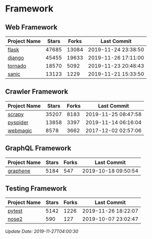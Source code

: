 # Framework

## Web Framework

| Project Name | Stars | Forks | Last Commit |
| ------------ | ----- | ----- | ----------- |
| [flask](https://github.com/pallets/flask) | 47685 | 13084 | 2019-11-24 23:38:50 |
| [django](https://github.com/django/django) | 45455 | 19633 | 2019-11-26 17:11:00 |
| [tornado](https://github.com/tornadoweb/tornado) | 18570 | 5092 | 2019-11-23 20:48:43 |
| [sanic](https://github.com/huge-success/sanic) | 13123 | 1229 | 2019-11-21 15:33:50 |

## Crawler Framework

| Project Name | Stars | Forks | Last Commit |
| ------------ | ----- | ----- | ----------- |
| [scrapy](https://github.com/scrapy/scrapy) | 35207 | 8183 | 2019-11-25 08:47:58 |
| [pyspider](https://github.com/binux/pyspider) | 13858 | 3397 | 2019-11-14 06:16:04 |
| [webmagic](https://github.com/code4craft/webmagic) | 8578 | 3662 | 2017-12-02 02:57:06 |

## GraphQL Framework

| Project Name | Stars | Forks | Last Commit |
| ------------ | ----- | ----- | ----------- |
| [graphene](https://github.com/graphql-python/graphene) | 5184 | 547 | 2019-10-18 09:50:54 |

## Testing Framework

| Project Name | Stars | Forks | Last Commit |
| ------------ | ----- | ----- | ----------- |
| [pytest](https://github.com/pytest-dev/pytest) | 5142 | 1226 | 2019-11-26 18:22:07 |
| [nose2](https://github.com/nose-devs/nose2) | 590 | 127 | 2019-10-07 23:02:47 |

*Update Date: 2019-11-27T04:00:30*